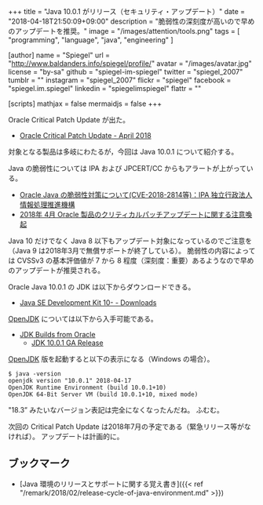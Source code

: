 +++
title = "Java 10.0.1 がリリース（セキュリティ・アップデート）"
date = "2018-04-18T21:50:09+09:00"
description = "脆弱性の深刻度が高いので早めのアップデートを推奨。"
image = "/images/attention/tools.png"
tags  = [ "programming", "language", "java", "engineering" ]

[author]
  name      = "Spiegel"
  url       = "http://www.baldanders.info/spiegel/profile/"
  avatar    = "/images/avatar.jpg"
  license   = "by-sa"
  github    = "spiegel-im-spiegel"
  twitter   = "spiegel_2007"
  tumblr    = ""
  instagram = "spiegel_2007"
  flickr    = "spiegel"
  facebook  = "spiegel.im.spiegel"
  linkedin  = "spiegelimspiegel"
  flattr    = ""

[scripts]
  mathjax = false
  mermaidjs = false
+++

Oracle Critical Patch Update が出た。

- [Oracle Critical Patch Update - April 2018](http://www.oracle.com/technetwork/security-advisory/cpuapr2018-3678067.html)

対象となる製品は多岐にわたるが，今回は Java 10.0.1 について紹介する。

Java の脆弱性については IPA および JPCERT/CC からもアラートが上がっている。

- [Oracle Java の脆弱性対策について(CVE-2018-2814等)：IPA 独立行政法人 情報処理推進機構](https://www.ipa.go.jp/security/ciadr/vul/20180418-jre.html)
- [2018年 4月 Oracle 製品のクリティカルパッチアップデートに関する注意喚起](https://www.jpcert.or.jp/at/2018/at180018.html)

Java 10 だけでなく Java 8 以下もアップデート対象になっているのでご注意を（Java 9 は2018年3月で無償サポートが終了している）。
脆弱性の内容によっては CVSSv3 の基本評価値が 7 から 8 程度（深刻度：重要）あるようなので早めのアップデートが推奨される。

Oracle Java 10.0.1 の JDK は以下からダウンロードできる。

- [Java SE Development Kit 10- - Downloads](http://www.oracle.com/technetwork/java/javase/downloads/jdk10-downloads-4416644.html)

[OpenJDK] については以下から入手可能である。

- [JDK Builds from Oracle](http://jdk.java.net/)
    - [JDK 10.0.1 GA Release](http://jdk.java.net/10/)

[OpenJDK] 版を起動すると以下の表示になる（Windows の場合）。

```text
$ java -version
openjdk version "10.0.1" 2018-04-17
OpenJDK Runtime Environment (build 10.0.1+10)
OpenJDK 64-Bit Server VM (build 10.0.1+10, mixed mode)
```

"18.3” みたいなバージョン表記は完全になくなったんだね。
ふむむ。

次回の Critical Patch Update は2018年7月の予定である（緊急リリース等がなければ）。
アップデートは計画的に。

## ブックマーク

- [Java 環境のリリースとサポートに関する覚え書き]({{< ref "/remark/2018/02/release-cycle-of-java-environment.md" >}})

[OpenJDK]: http://openjdk.java.net/
<!-- eof -->
